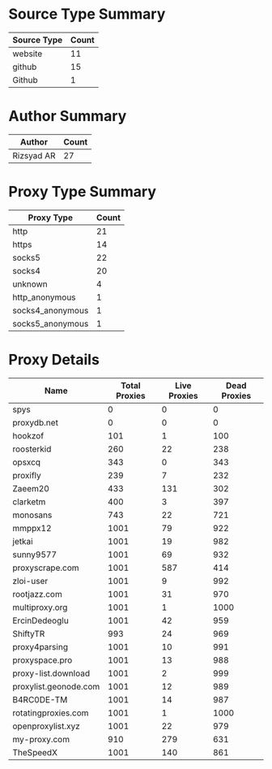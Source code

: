 # Source Type Summary

| Source Type | Count |
|-------------|-------|
| website | 11 |
| github | 15 |
| Github | 1 |


# Author Summary

| Author | Count |
|--------|-------|
| Rizsyad AR | 27 |


# Proxy Type Summary

| Proxy Type | Count |
|------------|-------|
| http | 21 |
| https | 14 |
| socks5 | 22 |
| socks4 | 20 |
| unknown | 4 |
| http_anonymous | 1 |
| socks4_anonymous | 1 |
| socks5_anonymous | 1 |


# Proxy Details

| Name | Total Proxies | Live Proxies | Dead Proxies |
|------|---------------|--------------|---------------|
| spys | 0 | 0 | 0 |
| proxydb.net | 0 | 0 | 0 |
| hookzof | 101 | 1 | 100 |
| roosterkid | 260 | 22 | 238 |
| opsxcq | 343 | 0 | 343 |
| proxifly | 239 | 7 | 232 |
| Zaeem20 | 433 | 131 | 302 |
| clarketm | 400 | 3 | 397 |
| monosans | 743 | 22 | 721 |
| mmppx12 | 1001 | 79 | 922 |
| jetkai | 1001 | 19 | 982 |
| sunny9577 | 1001 | 69 | 932 |
| proxyscrape.com | 1001 | 587 | 414 |
| zloi-user | 1001 | 9 | 992 |
| rootjazz.com | 1001 | 31 | 970 |
| multiproxy.org | 1001 | 1 | 1000 |
| ErcinDedeoglu | 1001 | 42 | 959 |
| ShiftyTR | 993 | 24 | 969 |
| proxy4parsing | 1001 | 10 | 991 |
| proxyspace.pro | 1001 | 13 | 988 |
| proxy-list.download | 1001 | 2 | 999 |
| proxylist.geonode.com | 1001 | 12 | 989 |
| B4RC0DE-TM | 1001 | 14 | 987 |
| rotatingproxies.com | 1001 | 1 | 1000 |
| openproxylist.xyz | 1001 | 22 | 979 |
| my-proxy.com | 910 | 279 | 631 |
| TheSpeedX | 1001 | 140 | 861 |
